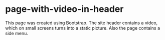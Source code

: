 # page-with-video-in-header
 This page was created using Bootstrap.  The site header contains a video, which on small screens turns into a static picture.  Also the page contains a side menu.
